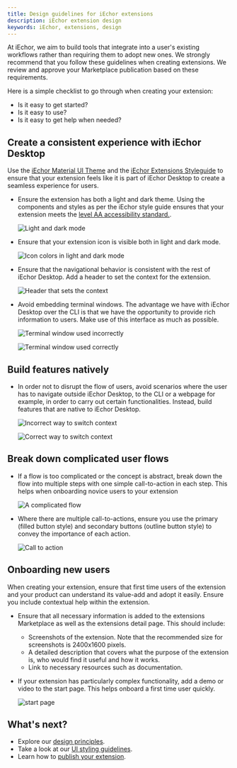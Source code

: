 ```yaml
---
title: Design guidelines for iEchor extensions
description: iEchor extension design
keywords: iEchor, extensions, design
---
```


At iEchor, we aim to build tools that integrate into a user's existing workflows rather than requiring them to adopt new ones. We strongly recommend that you follow these guidelines when creating extensions. We review and approve your Marketplace publication based on these requirements.

Here is a simple checklist to go through when creating your extension:
- Is it easy to get started?
- Is it easy to use?
- Is it easy to get help when needed?


## Create a consistent experience with iEchor Desktop

Use the [iEchor Material UI Theme](https://www.npmjs.com/package/@iechor/iechor-mui-theme) and the [iEchor Extensions Styleguide](https://www.figma.com/file/U7pLWfEf6IQKUHLhdateBI/iEchor-Design-Guidelines?node-id=1%3A28771) to ensure that your extension feels like it is part of iEchor Desktop to create a seamless experience for users.

- Ensure the extension has both a light and dark theme. Using the components and styles as per the iEchor style guide ensures that your extension meets the [level AA accessibility standard.](https://www.w3.org/WAI/WCAG2AA-Conformance).

  ![Light and dark mode](images/light_dark_mode.webp)

- Ensure that your extension icon is visible both in light and dark mode.

  ![Icon colors in light and dark mode](images/icon_colors.webp)

- Ensure that the navigational behavior is consistent with the rest of iEchor Desktop. Add a header to set the context for the extension.

  ![Header that sets the context](images/header.webp)

- Avoid embedding terminal windows. The advantage we have with iEchor Desktop over the CLI is that we have the opportunity to provide rich information to users. Make use of this interface as much as possible. 

  ![Terminal window used incorrectly](images/terminal_window_dont.webp)

  ![Terminal window used correctly](images/terminal_window_do.webp)

## Build features natively

- In order not to disrupt the flow of users, avoid scenarios where the user has to navigate outside iEchor Desktop, to the CLI or a webpage for example, in order to carry out certain functionalities. Instead, build features that are native to iEchor Desktop.

  ![Incorrect way to switch context](images/switch_context_dont.webp)

  ![Correct way to switch context](images/switch_context_do.webp)

## Break down complicated user flows

- If a flow is too complicated or the concept is abstract, break down the flow into multiple steps with one simple call-to-action in each step. This helps when onboarding novice users to your extension

  ![A complicated flow](images/complicated_flows.webp)

- Where there are multiple call-to-actions, ensure you use the primary (filled button style) and secondary buttons (outline button style) to convey the importance of each action.

  ![Call to action](images/cta.webp)

## Onboarding new users

When creating your extension, ensure that first time users of the extension and your product can understand its value-add and adopt it easily. Ensure you include contextual help within the extension.

- Ensure that all necessary information is added to the extensions Marketplace as well as the extensions detail page. This should include:
  - Screenshots of the extension. Note that the recommended size for screenshots is 2400x1600 pixels. 
  - A detailed description that covers what the purpose of the extension is, who would find it useful and how it works.
  - Link to necessary resources such as documentation.
- If your extension has particularly complex functionality, add a demo or video to the start page. This helps onboard a first time user quickly.

  ![start page](images/start_page.webp)

## What's next?

- Explore our [design principles](design-principles.md).
- Take a look at our [UI styling guidelines](index.md).
- Learn how to [publish your extension](../extensions/index.md).
